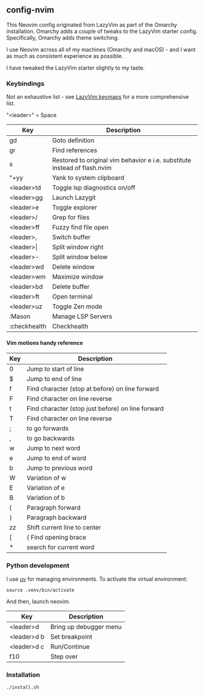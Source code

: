 ## config-nvim

This Neovim config originated from LazyVim as part of the Omarchy installation. 
Omarchy adds a couple of tweaks to the LazyVim starter config. Specifically, 
Omarchy adds theme switching.

I use Neovim across all of my machines (Omarchy and macOS) - and I want as much as 
consistent experience as possible. 

I have tweaked the LazyVim starter slightly to my taste.

### Keybindings 

Not an exhaustive list - see [LazyVim keymaps](https://www.lazyvim.org/keymaps) for a more comprehensive list.

"\<leader\>" = Space

| Key | Description |
|---|---|
| gd | Goto definition |
| gr | Find references |
| s | Restored to original vim behavior e i.e. substitute instead of flash.nvim |
| "+yy | Yank to system clipboard|
| \<leader\>td | Toggle lsp diagnostics on/off |
| \<leader\>gg | Launch Lazygit |
| \<leader\>e | Toggle explorer |
| \<leader\>/ | Grep for files |
| \<leader\>ff | Fuzzy find file open |
| \<leader\>, | Switch buffer |
| \<leader\>\| | Split window right |
| \<leader\>- | Split window below |
| \<leader\>wd | Delete window |
| \<leader\>wm | Maximize window |
| \<leader\>bd | Delete buffer |
| \<leader\>ft | Open terminal |
| \<leader\>uz | Toggle Zen mode |
| :Mason | Manage LSP Servers |
| :checkhealth | Checkhealth |

#### Vim motions handy reference

| Key | Description |
|---|---|
| 0 | Jump to start of line |
| $ | Jump to end of line |
| f | Find character (stop at before) on line forward |
| F | Find character on line reverse |
| t | Find character (stop just before) on line forward |
| T | Find character on line reverse |
| ; | to go forwards |
| , | to go backwards |
| w | Jump to next word |
| e | Jump to end of word |
| b | Jump to previous word |
| W | Variation of w |
| E | Variation of e |
| B | Variation of b |
| { | Paragraph forward |
| } | Paragraph backward |
| zz | Shift current line to center |
| [ | ( Find opening brace  |
| * | search for current word |

### Python development

I use [uv](https://github.com/astral-sh/uv) for managing environments. 
To activate the virtual environment:

    source .venv/bin/activate

And then, launch neovim.

| Key | Description |
|---|---|
| \<leader\>d| Bring up debugger menu|
| \<leader\>d b| Set breakpoint|
| \<leader\>d c| Run/Continue|
| f10 | Step over |

### Installation 

    ./install.sh

